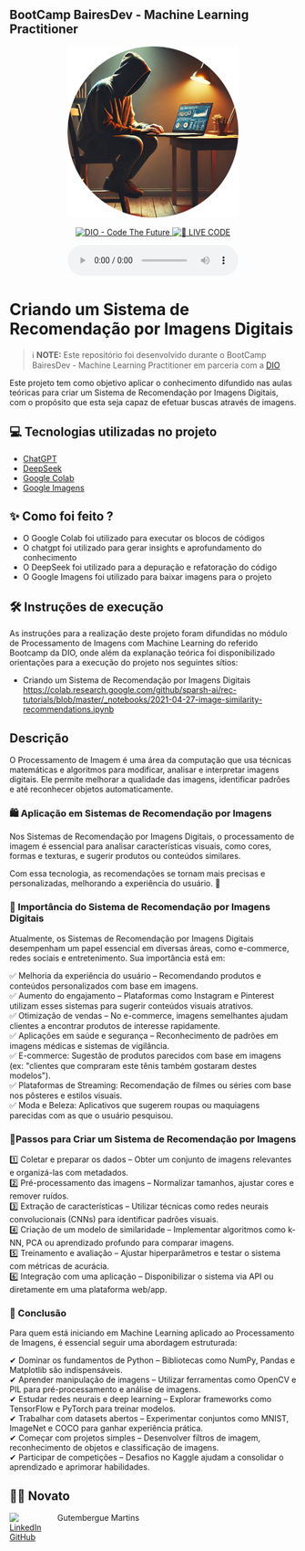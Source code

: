 ## BootCamp BairesDev - Machine Learning Practitioner


<p align="center">
<img 
    src="images/img_programmer_github.png"
    width="300"
/>
</p>

<p align="center">
<a href="https://dio.me/">
    <img 
        src="https://img.shields.io/badge/DIO-Code_The_Future-28DA77?logo=youtube" 
        alt="DIO - Code The Future">
</a>
<a href="https://dio.me/">
<img 
    src="https://img.shields.io/badge/🔴_LIVE_CODE-FF5E72" 
    alt="🔴 LIVE CODE">
</a>
</p>

<p align="center">
    
</p>

<div align="center">
    <audio src="output/podcast_editado.MP3" controls title="Podcast editado"></audio>
</div>

# Criando um Sistema de Recomendação por Imagens Digitais

 > ℹ️ **NOTE:** Este repositório foi desenvolvido durante o BootCamp BairesDev - Machine Learning Practitioner em parceria com a [DIO](https://dio.me)

Este projeto tem como objetivo aplicar o conhecimento difundido nas aulas teóricas para criar um Sistema de Recomendação por Imagens Digitais, com o propósito que esta seja capaz de efetuar buscas através de imagens.


## 💻 Tecnologias utilizadas no projeto

- [ChatGPT](https://chat.openai.com/)
- [DeepSeek](https://chat.deepseek.com/)
- [Google Colab](https://colab.google/)
- [Google Imagens](https://images.google.com/?hl=pt-br)



## ✨ Como foi feito ?

- O Google Colab foi utilizado para executar os blocos de códigos
- O chatgpt foi utilizado para gerar insights e aprofundamento do conhecimento
- O DeepSeek foi utilizado para a depuração e refatoração do código
- O Google Imagens foi utilizado para baixar imagens para o projeto


## 🛠️ Instruções de execução

As instruções para a realização deste projeto foram difundidas no módulo de Processamento de Imagens com Machine Learning do referido Bootcamp da DIO, onde além da explanação teórica foi disponibilizado orientações para a execução do projeto nos seguintes sítios:
- Criando um Sistema de Recomendação por Imagens Digitais<br>
https://colab.research.google.com/github/sparsh-ai/rec-tutorials/blob/master/_notebooks/2021-04-27-image-similarity-recommendations.ipynb

## Descrição

O Processamento de Imagem é uma área da computação que usa técnicas matemáticas e algoritmos para modificar, analisar e interpretar imagens digitais. Ele permite melhorar a qualidade das imagens, identificar padrões e até reconhecer objetos automaticamente.

### 🛍️ Aplicação em Sistemas de Recomendação por Imagens<br>

Nos Sistemas de Recomendação por Imagens Digitais, o processamento de imagem é essencial para analisar características visuais, como cores, formas e texturas, e sugerir produtos ou conteúdos similares.

Com essa tecnologia, as recomendações se tornam mais precisas e personalizadas, melhorando a experiência do usuário. 🚀

### 📌 Importância do Sistema de Recomendação por Imagens Digitais
Atualmente, os Sistemas de Recomendação por Imagens Digitais desempenham um papel essencial em diversas áreas, como e-commerce, redes sociais e entretenimento. Sua importância está em:

✅ Melhoria da experiência do usuário – Recomendando produtos e conteúdos personalizados com base em imagens.<br>
✅ Aumento do engajamento – Plataformas como Instagram e Pinterest utilizam esses sistemas para sugerir conteúdos visuais atrativos.<br>
✅ Otimização de vendas – No e-commerce, imagens semelhantes ajudam clientes a encontrar produtos de interesse rapidamente.<br>
✅ Aplicações em saúde e segurança – Reconhecimento de padrões em imagens médicas e sistemas de vigilância.<br>
✅ E-commerce: Sugestão de produtos parecidos com base em imagens (ex: "clientes que compraram este tênis também gostaram destes modelos").<br>
✅ Plataformas de Streaming: Recomendação de filmes ou séries com base nos pôsteres e estilos visuais.<br>
✅ Moda e Beleza: Aplicativos que sugerem roupas ou maquiagens parecidas com as que o usuário pesquisou.

### 🔹Passos para Criar um Sistema de Recomendação por Imagens<br>
1️⃣ Coletar e preparar os dados – Obter um conjunto de imagens relevantes e organizá-las com metadados.<br>
2️⃣ Pré-processamento das imagens – Normalizar tamanhos, ajustar cores e remover ruídos.<br>
3️⃣ Extração de características – Utilizar técnicas como redes neurais convolucionais (CNNs) para identificar padrões visuais.<br>
4️⃣ Criação de um modelo de similaridade – Implementar algoritmos como k-NN, PCA ou aprendizado profundo para comparar imagens.<br>
5️⃣ Treinamento e avaliação – Ajustar hiperparâmetros e testar o sistema com métricas de acurácia.<br>
6️⃣ Integração com uma aplicação – Disponibilizar o sistema via API ou diretamente em uma plataforma web/app.


### 🎯 Conclusão
Para quem está iniciando em Machine Learning aplicado ao Processamento de Imagens, é essencial seguir uma abordagem estruturada:

✔ Dominar os fundamentos de Python – Bibliotecas como NumPy, Pandas e Matplotlib são indispensáveis.<br>
✔ Aprender manipulação de imagens – Utilizar ferramentas como OpenCV e PIL para pré-processamento e análise de imagens.<br>
✔ Estudar redes neurais e deep learning – Explorar frameworks como TensorFlow e PyTorch para treinar modelos.<br>
✔ Trabalhar com datasets abertos – Experimentar conjuntos como MNIST, ImageNet e COCO para ganhar experiência prática.<br>
✔ Começar com projetos simples – Desenvolver filtros de imagem, reconhecimento de objetos e classificação de imagens.<br>
✔ Participar de competições – Desafios no Kaggle ajudam a consolidar o aprendizado e aprimorar habilidades.<br>

## 👨‍💻 Novato

<p>
    <img 
      align=left 
      margin=10 
      width=80 
      src="https://cdn.jsdelivr.net/gh/alohe/avatars/png/memo_30.png"
</p>
<p>
    &nbspGutembergue Martins<br>
    <a href="https://www.linkedin.com/in/gutembergue-martins-38336a59" target="_blank">LinkedIn</a><br>
    <a href="https://github.com/gutembergue-martins" target="_blank">GitHub</a>
    
</p>
    
<br/><br/>

